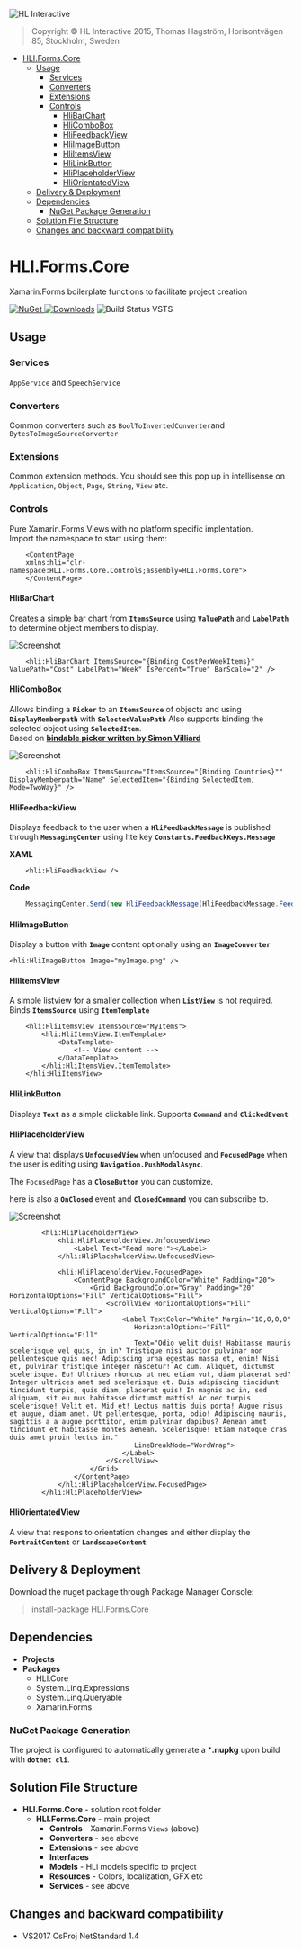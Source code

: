 ![HL Interactive](https://www.dropbox.com/s/fdyzvkso9zs9ndf/HLi.Signature.DVDs.jpg?dl=1)
> Copyright © HL Interactive 2015, Thomas Hagström,
> Horisontvägen 85, Stockholm, Sweden

- [HLI.Forms.Core](#hliformscore)
  * [Usage](#usage)
    + [Services](#services)
    + [Converters](#converters)
    + [Extensions](#extensions)
    + [Controls](#controls)
      - [HliBarChart](#hlibarchart)
      - [HliComboBox](#hlicombobox)
      - [HliFeedbackView](#hlifeedbackview)
      - [HliImageButton](#hliimagebutton)
      - [HliItemsView](#hliitemsview)
      - [HliLinkButton](#hlilinkbutton)
      - [HliPlaceholderView](#hliplaceholderview)
      - [HliOrientatedView](#hliorientatedview)
  * [Delivery & Deployment](#delivery---deployment)
  * [Dependencies](#dependencies)
    + [NuGet Package Generation](#nuget-package-generation)
  * [Solution File Structure](#solution-file-structure)
  * [Changes and backward compatibility](#changes-and-backward-compatibility)

# HLI.Forms.Core #
Xamarin.Forms boilerplate functions to facilitate project creation

[![NuGet](https://img.shields.io/nuget/v/HLI.Forms.Core.svg)
![Downloads](https://img.shields.io/nuget/dt/HLI.Forms.Core.svg)](https://preview.nuget.org/packages/HLI.Forms.Core/)
![Build Status VSTS](https://nodessoft.visualstudio.com/_apis/public/build/definitions/7452d5a3-4e17-4d49-a0df-4f3b5961c31b/23/badge)

## Usage
### Services
`AppService` and `SpeechService`
### Converters
Common converters such as `BoolToInvertedConverter`and `BytesToImageSourceConverter`
### Extensions
Common extension methods. You should see this pop up in intellisense on `Application`, `Object`, `Page`, `String`, `View` etc.
### Controls
Pure Xamarin.Forms Views with no platform specific implentation.  
Import the namespace to start using them:
```xaml
	<ContentPage 
	xmlns:hli="clr-namespace:HLI.Forms.Core.Controls;assembly=HLI.Forms.Core">
	</ContentPage> 
```
#### HliBarChart
Creates a simple bar chart from **`ItemsSource`** using **`ValuePath`** and **`LabelPath`** to determine object members to display.

![Screenshot](https://github.com/HLinteractive/HLI.Forms.Core/blob/master/Screenshots/HliBarChart.PNG?raw=true)

```xaml
    <hli:HliBarChart ItemsSource="{Binding CostPerWeekItems}" ValuePath="Cost" LabelPath="Week" IsPercent="True" BarScale="2" />
```

#### HliComboBox
Allows binding a **`Picker`** to an **`ItemsSource`** of objects and using **`DisplayMemberpath`** with **`SelectedValuePath`** 
Also supports binding the selected object using **`SelectedItem`**.  
Based on **[bindable picker written by Simon Villiard](https://forums.xamarin.com/discussion/30801/xamarin-forms-bindable-picker)**

![Screenshot](https://github.com/HLinteractive/HLI.Forms.Core/blob/master/Screenshots/HliComboBox.GIF?raw=true)

```xaml
    <hli:HliComboBox ItemsSource="ItemsSource="{Binding Countries}"" DisplayMemberpath="Name" SelectedItem="{Binding SelectedItem, Mode=TwoWay}" />
```

#### HliFeedbackView
Displays feedback to the user when a **`HliFeedbackMessage`** is published through **`MessagingCenter`** using hte key **`Constants.FeedbackKeys.Message`**

**XAML**

```xaml
    <hli:HliFeedbackView />
```

**Code**

```csharp
    MessagingCenter.Send(new HliFeedbackMessage(HliFeedbackMessage.FeedbackType.Error, "We're sorry!"), Constants.FeedbackKeys.Message);
```

#### HliImageButton
Display a button with **`Image`** content optionally using an **`ImageConverter`**

    <hli:HliImageButton Image="myImage.png" />

#### HliItemsView
A simple listview for a smaller collection when **`ListView`** is not required.  
Binds **`ItemsSource`** using **`ItemTemplate`**

```xaml
    <hli:HliItemsView ItemsSource="MyItems">
    	<hli:HliItemsView.ItemTemplate>
			<DataTemplate>
    			<!-- View content -->
			</DataTemplate>
    	</hli:HliItemsView.ItemTemplate>
    </hli:HliItemsView>
```

#### HliLinkButton
Displays **`Text`** as a simple clickable link. Supports **`Command`** and **`ClickedEvent`**

#### HliPlaceholderView
A view that displays **`UnfocusedView`** when unfocused and **`FocusedPage`** when the user is editing using **`Navigation.PushModalAsync`**.

The `FocusedPage` has a **`CloseButton`** you can customize.

here is also a **`OnClosed`** event and **`ClosedCommand`** you can subscribe to.

![Screenshot](https://github.com/HLinteractive/HLI.Forms.Core/blob/master/Screenshots/HliPlaceholderlView.GIF?raw=true)


```xaml
        <hli:HliPlaceholderView>
            <hli:HliPlaceholderView.UnfocusedView>
                <Label Text="Read more!"></Label>
            </hli:HliPlaceholderView.UnfocusedView>
            
            <hli:HliPlaceholderView.FocusedPage>
                <ContentPage BackgroundColor="White" Padding="20">
                    <Grid BackgroundColor="Gray" Padding="20" HorizontalOptions="Fill" VerticalOptions="Fill">
                        <ScrollView HorizontalOptions="Fill" VerticalOptions="Fill">
                            <Label TextColor="White" Margin="10,0,0,0"
                               HorizontalOptions="Fill" VerticalOptions="Fill"
                               Text="Odio velit duis! Habitasse mauris scelerisque vel quis, in in? Tristique nisi auctor pulvinar non pellentesque quis nec! Adipiscing urna egestas massa et, enim! Nisi et, pulvinar tristique integer nascetur! Ac cum. Aliquet, dictumst scelerisque. Eu! Ultrices rhoncus ut nec etiam vut, diam placerat sed? Integer ultrices amet sed scelerisque et. Duis adipiscing tincidunt tincidunt turpis, quis diam, placerat quis! In magnis ac in, sed aliquam, sit eu mus habitasse dictumst mattis! Ac nec turpis scelerisque! Velit et. Mid et! Lectus mattis duis porta! Augue risus et augue, diam amet. Ut pellentesque, porta, odio! Adipiscing mauris, sagittis a a augue porttitor, enim pulvinar dapibus? Aenean amet tincidunt et habitasse montes aenean. Scelerisque! Etiam natoque cras duis amet proin lectus in."
                               LineBreakMode="WordWrap">
                            </Label>
                        </ScrollView>
                    </Grid>
                </ContentPage>
            </hli:HliPlaceholderView.FocusedPage>
        </hli:HliPlaceholderView>
```

#### HliOrientatedView
 A view that respons to orientation changes and either display the **`PortraitContent`** or **`LandscapeContent`**

## Delivery & Deployment
Download the nuget package through Package Manager Console:

> install-package HLI.Forms.Core

## Dependencies
* **Projects**
* **Packages**
	* HLI.Core
	* System.Linq.Expressions 
	* System.Linq.Queryable
	* Xamarin.Forms

### NuGet Package Generation
The project is configured to automatically generate a ***.nupkg** upon build with **`dotnet cli`**.

## Solution File Structure

* **HLI.Forms.Core** - solution root folder
	* **HLI.Forms.Core**  - main project
		* **Controls** - Xamarin.Forms `Views` (above)
		* **Converters** - see above
		* **Extensions** - see above
		* **Interfaces**
		* **Models** - HLi models specific to project
		* **Resources** - Colors, localization, GFX etc
		* **Services** - see above

## Changes and backward compatibility
* VS2017 CsProj NetStandard 1.4